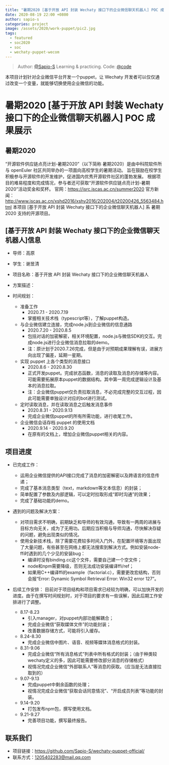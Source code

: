 ```yaml
---
title: "暑期2020 [基于开放 API 封装 Wechaty 接口下的企业微信聊天机器人] POC 成果展示"
date: 2020-08-19 22:00 +0800
author: sapio-s
categories: project
image: /assets/2020/work-puppet/pic2.jpg
tags:
  - featured
  - soc2020
  - soc
  - wechaty-puppet-wecom
---
```


<!-- markdownlint-disable -->
> Author: [@Sapio-S](https://github.com/Sapio-S) Learning & practicing.
> Code: [@code](https://github.com/Sapio-S/wechaty-puppet-official)

本项目计划针对企业微信平台开发一个puppet，让 Wechaty 开发者可以仅仅通过改变一个变量，就能够切换使用企业微信的功能。

<!--more-->

# 暑期2020 [基于开放 API 封装 Wechaty 接口下的企业微信聊天机器人] POC 成果展示

## 暑期2020
“开源软件供应链点亮计划-暑期2020”（以下简称 暑期2020）是由中科院软件所与 openEuler 社区共同举办的一项面向高校学生的暑期活动。
旨在鼓励在校学生积极参与开源软件的开发维护，促进国内优秀开源软件社区的蓬勃发展。
根据项目的难易程度和完成情况，参与者还可获取“开源软件供应链点亮计划-暑期2020”活动奖金和奖杯。
官网：https://isrc.iscas.ac.cn/summer2020 官方新闻：http://www.iscas.ac.cn/xshd2016/xshy2016/202004/t20200426_5563484.html
本项目 [基于开放 API 封装 Wechaty 接口下的企业微信聊天机器人] 系 暑期2020 支持的开源项目。

## [基于开放 API 封装 Wechaty 接口下的企业微信聊天机器人]信息

- 导师：高原
- 学生：谢昱清

- 项目名称：基于开放 API 封装 Wechaty 接口下的企业微信聊天机器人
- 方案描述：
- 时间规划：
	- 准备工作
        - 2020.7.1 - 2020.7.19
        - 掌握相关技术栈（typescript等），了解puppet构造。
    - 与企业微信建立连接，完成node.js到企业微信的信息通路
        - 2020.7.20 - 2020.8.5
		- 包括对话的加密解密，相关环境配置，node.js与微信SDK的交互。完成node.js进行企业微信消息拉取的demo。
		- 注：原计划于2020.7.26完成，但是由于对预期成果理解有误，进展方向出现了偏差，延期一星期。
    - 实现 puppet 上各个类型的消息接口
        - 2020.8.6 - 2020.8.30
		- 正式开发puppet。完成状态函数，消息的读取及消息的存储等内容。可能需要拓展原本puppet的数据结构。其中第一周完成逻辑设计及基本的消息拉取。
		- 注：企业微信puppet仅负责拉取消息，不必完成完整的交互过程，因此可能需要单独设计对应的bot进行测试。
    - 定时读取消息，并在读取消息之后触发消息事件
        - 2020.8.31 - 2020.9.13
        - 完成企业微信puppet的所有所需功能，进行收尾工作。
    - 企业微信会话存档 puppet 的使用文档
        - 2020.9.14 - 2020.9.20
        - 在原有的文档上，增加企业微信puppet相关的内容。

## 项目进度

- 已完成工作：
	- 运用企业微信提供的API接口完成了消息的加密解密以及跨语言的信息传递；
	- 完成了基本消息类型（text，markdown等文本信息）的封装；
	- 简单配置了参数及内部逻辑，可以定时拉取形成“即时沟通”的效果；
	- 完成了基础功能的demo。

- 遇到的问题及解决方案：
	- 对项目需求不明确，前期缺乏和导师的有效沟通，导致有一两周的进展与目标方向无关，成为了无用功。后期应当积极与导师沟通，尽快解决存疑的问题，避免出现类似的情况。
	- 使用全新技术栈，除了需要花费较多时间入门外，在配置环境等方面出现了大量问题，有些甚至在网络上都无法搜索到解决方式。例如安装node-ffi时遇到的几个少见的安装bug：
		- 编译时没有binding.cc这个文件，需要自己建一个空文件；
		- node和npm需要降级，否则无法成功安装编译ffi/ref；
		- 如果用C++编译ffi的example（factorial.c），需要更改宏结构，否则会报“Error: Dynamic Symbol Retrieval Error: Win32 error 127”。

- 后续工作安排：
	目前对于项目结构和项目需求已经较为明确，可以加快开发的进度。由于在撰写时间规划时，对于项目的要求有一些误解，因此后期工作安排进行了调整。
	- 8.17-8.23
		- 引入manager，对puppet内部功能解耦合；
		- 完成企业微信“获取媒体文件”的功能封装；
		- 改善数据存储方式，可能将引入缓存。
	- 8.24-8.30
		- 完成企业微信中图片、语音、视频等媒体消息格式的封装。
	- 8.31-9.06
		- 完成企业微信“所有消息格式”列表中所有格式的封装；（由于种类较wechaty定义的多，因此可能需要修改部分消息的存储格式）
		- 视情况完成企业微信“外部联系人”等消息的获取。（应当是无法直接拉取到的）
	- 9.07-9.13
		- 完成puppet中剩余函数的处理；
		- 视情况完成企业微信“获取会话同意情况”、“开启成员列表”等功能的封装。
	- 9.14-9.20
		- 打包发布npm包，撰写使用文档。
	- 9.21-9.27
		- 完善项目功能，撰写最终报告。


## 联系我们

- 项目链接：https://github.com/Sapio-S/wechaty-puppet-official/
- 联系方式：1205402283@mail.qq.com
